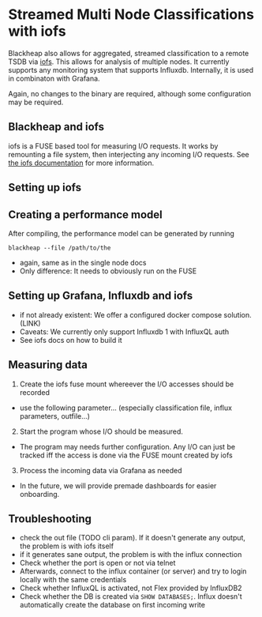 # Streamed Multi Node Classifications with iofs

Blackheap also allows for aggregated, streamed classification to a remote TSDB via [iofs](https://github.com/gwdg/iofs). This allows for analysis of multiple nodes. It currently supports any monitoring system that supports Influxdb. Internally, it is used in combinaton with Grafana.

Again, no changes to the binary are required, although some configuration may be required.

## Blackheap and iofs

iofs is a FUSE based tool for measuring I/O requests. It works by remounting a file system, then interjecting any incoming I/O requests. See [the iofs documentation](https://gwdg.github.io/iofs/book/) for more information.

## Setting up iofs

## Creating a performance model
After compiling, the performance model can be generated by running

```
blackheap --file /path/to/the
```

- again, same as in the single node docs
- Only difference: It needs to obviously run on the FUSE

## Setting up Grafana, Influxdb and iofs
- if not already existent: We offer a configured docker compose solution. (LINK)
- Caveats: We currently only support Influxdb 1 with InfluxQL auth
- See iofs docs on how to build it

## Measuring data
1. Create the iofs fuse mount whereever the I/O accesses should be recorded
  - use the following parameter... (especially classification file, influx parameters, outfile...)
2. Start the program whose I/O should be measured.
  - The program may needs further configuration. Any I/O can just be tracked iff the access is done via
    the FUSE mount created by iofs
3. Process the incoming data via Grafana as needed
  - In the future, we will provide premade dashboards for easier onboarding.

## Troubleshooting
- check the out file (TODO cli param). If it doesn't generate any output, the problem is with iofs itself
- if it generates sane output, the problem is with the influx connection
- Check whether the port is open or not via telnet
- Afterwards, connect to the influx container (or server) and try to login locally with the same credentials
- Check whether InfluxQL is activated, not Flex provided by InfluxDB2
- Check whether the DB is created via `SHOW DATABASES;`. Influx doesn't automatically create the database on first
  incoming write
